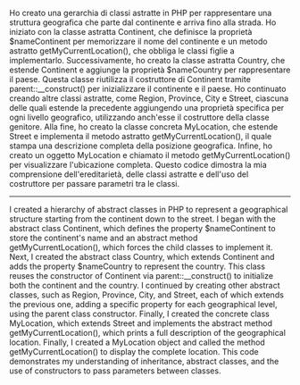 Ho creato una gerarchia di classi astratte in PHP per rappresentare una struttura geografica che parte dal continente e arriva fino alla strada. Ho iniziato con la classe astratta Continent, che definisce la proprietà $nameContinent per memorizzare il nome del continente e un metodo astratto getMyCurrentLocation(), che obbliga le classi figlie a implementarlo. Successivamente, ho creato la classe astratta Country, che estende Continent e aggiunge la proprietà $nameCountry per rappresentare il paese. Questa classe riutilizza il costruttore di Continent tramite parent::__construct() per inizializzare il continente e il paese. Ho continuato creando altre classi astratte, come Region, Province, City e Street, ciascuna delle quali estende la precedente aggiungendo una proprietà specifica per ogni livello geografico, utilizzando anch'esse il costruttore della classe genitore. Alla fine, ho creato la classe concreta MyLocation, che estende Street e implementa il metodo astratto getMyCurrentLocation(), il quale stampa una descrizione completa della posizione geografica. Infine, ho creato un oggetto MyLocation e chiamato il metodo getMyCurrentLocation() per visualizzare l'ubicazione completa. Questo codice dimostra la mia comprensione dell'ereditarietà, delle classi astratte e dell'uso del costruttore per passare parametri tra le classi.

---------------------------------------------------------------------------------------------------------------------------------------------------------------------------------------------


I created a hierarchy of abstract classes in PHP to represent a geographical structure starting from the continent down to the street. I began with the abstract class Continent, which defines the property $nameContinent to store the continent's name and an abstract method getMyCurrentLocation(), which forces the child classes to implement it. Next, I created the abstract class Country, which extends Continent and adds the property $nameCountry to represent the country. This class reuses the constructor of Continent via parent::__construct() to initialize both the continent and the country. I continued by creating other abstract classes, such as Region, Province, City, and Street, each of which extends the previous one, adding a specific property for each geographical level, using the parent class constructor. Finally, I created the concrete class MyLocation, which extends Street and implements the abstract method getMyCurrentLocation(), which prints a full description of the geographical location. Finally, I created a MyLocation object and called the method getMyCurrentLocation() to display the complete location. This code demonstrates my understanding of inheritance, abstract classes, and the use of constructors to pass parameters between classes.
